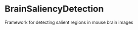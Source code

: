 BrainSaliencyDetection
======================

Framework for detecting salient regions in mouse brain images
